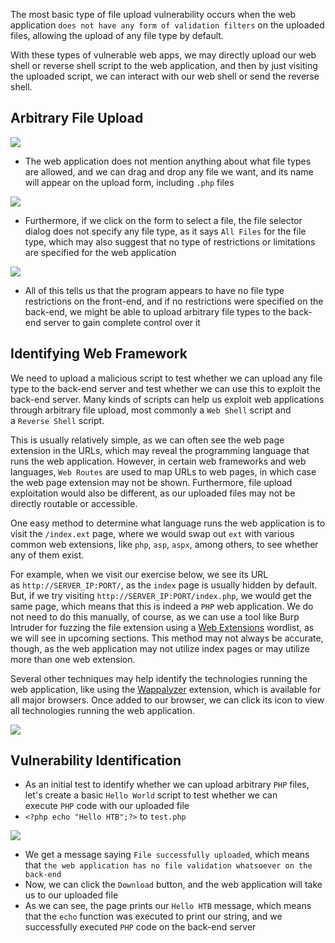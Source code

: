 The most basic type of file upload vulnerability occurs when the web application `does not have any form of validation filters` on the uploaded files, allowing the upload of any file type by default.

With these types of vulnerable web apps, we may directly upload our web shell or reverse shell script to the web application, and then by just visiting the uploaded script, we can interact with our web shell or send the reverse shell.

## Arbitrary File Upload

![](file_uploads_file_manager.jpg)

* The web application does not mention anything about what file types are allowed, and we can drag and drop any file we want, and its name will appear on the upload form, including `.php` files

![](file_uploads_file_selected_php_file.jpg)

* Furthermore, if we click on the form to select a file, the file selector dialog does not specify any file type, as it says `All Files` for the file type, which may also suggest that no type of restrictions or limitations are specified for the web application

![](file_uploads_file_selection_dialog.jpg)

* All of this tells us that the program appears to have no file type restrictions on the front-end, and if no restrictions were specified on the back-end, we might be able to upload arbitrary file types to the back-end server to gain complete control over it

## Identifying Web Framework

We need to upload a malicious script to test whether we can upload any file type to the back-end server and test whether we can use this to exploit the back-end server. Many kinds of scripts can help us exploit web applications through arbitrary file upload, most commonly a `Web Shell` script and a `Reverse Shell` script.

This is usually relatively simple, as we can often see the web page extension in the URLs, which may reveal the programming language that runs the web application. However, in certain web frameworks and web languages, `Web Routes` are used to map URLs to web pages, in which case the web page extension may not be shown. Furthermore, file upload exploitation would also be different, as our uploaded files may not be directly routable or accessible.

One easy method to determine what language runs the web application is to visit the `/index.ext` page, where we would swap out `ext` with various common web extensions, like `php`, `asp`, `aspx`, among others, to see whether any of them exist.

For example, when we visit our exercise below, we see its URL as `http://SERVER_IP:PORT/`, as the `index` page is usually hidden by default. But, if we try visiting `http://SERVER_IP:PORT/index.php`, we would get the same page, which means that this is indeed a `PHP` web application. We do not need to do this manually, of course, as we can use a tool like Burp Intruder for fuzzing the file extension using a [Web Extensions](https://github.com/danielmiessler/SecLists/blob/master/Discovery/Web-Content/web-extensions.txt) wordlist, as we will see in upcoming sections. This method may not always be accurate, though, as the web application may not utilize index pages or may utilize more than one web extension.

Several other techniques may help identify the technologies running the web application, like using the [Wappalyzer](https://www.wappalyzer.com/) extension, which is available for all major browsers. Once added to our browser, we can click its icon to view all technologies running the web application.

![](file_uploads_wappalyzer.jpg)

## Vulnerability Identification
* As an initial test to identify whether we can upload arbitrary `PHP` files, let's create a basic `Hello World` script to test whether we can execute `PHP` code with our uploaded file
* `<?php echo "Hello HTB";?>` to `test.php`

![](file_uploads_upload_php.jpg)

* We get a message saying `File successfully uploaded`, which means that `the web application has no file validation whatsoever on the back-end`
* Now, we can click the `Download` button, and the web application will take us to our uploaded file
* As we can see, the page prints our `Hello HTB` message, which means that the `echo` function was executed to print our string, and we successfully executed `PHP` code on the back-end server